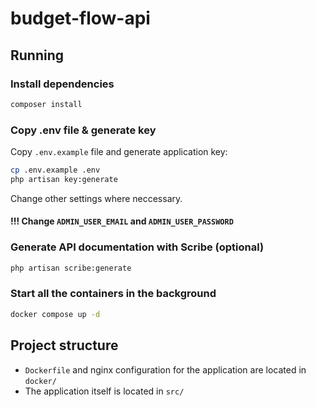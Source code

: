 # budget-flow-api

## Running

### Install dependencies
```sh
composer install
```

### Copy .env file & generate key
Copy `.env.example` file and generate application key:
```sh
cp .env.example .env
php artisan key:generate
```
Change other settings where neccessary.
#### !!! Change `ADMIN_USER_EMAIL` and `ADMIN_USER_PASSWORD`

### Generate API documentation with Scribe (optional)
```sh
php artisan scribe:generate
```

### Start all the containers in the background
```sh
docker compose up -d
```


## Project structure

- `Dockerfile` and nginx configuration for the application are located in `docker/`
- The application itself is located in `src/`
